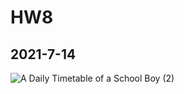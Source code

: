 # HW8
## 2021-7-14
![A Daily Timetable of a School Boy (2)](https://user-images.githubusercontent.com/60034043/125636159-a1bfa57d-e09c-41fe-845a-ba7fc81acbc7.png)

